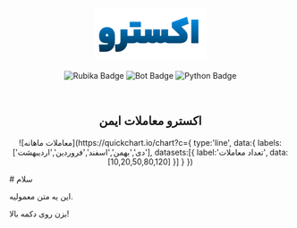 <p align="center">
  <img src="static/img/xetro-logo.png" alt="Xetro Logo" width="200"/>
</p>

<p align="center">
  <img src="https://img.shields.io/badge/rubika-xetro-4caf50?style=for-the-badge" alt="Rubika Badge"/>
  <img src="https://img.shields.io/badge/xetro-bot-2196f3?style=for-the-badge" alt="Bot Badge"/>
  <img src="https://img.shields.io/badge/xetro-python-ff5722?style=for-the-badge" alt="Python Badge"/>
</p>

<br>

<h2 align="center"><b>اکسترو معاملات ایمن</b></h2>

<p align="center">
  ![معاملات ماهانه](https://quickchart.io/chart?c={
    type:'line',
    data:{
      labels:['دی','بهمن','اسفند','فروردین','اردیبهشت'],
      datasets:[{
        label:'تعداد معاملات',
        data:[10,20,50,80,120]
      }]
    }
  })
</p>
# سلام

این یه متن معمولیه.

<MyCoolButton />

بزن روی دکمه بالا!
